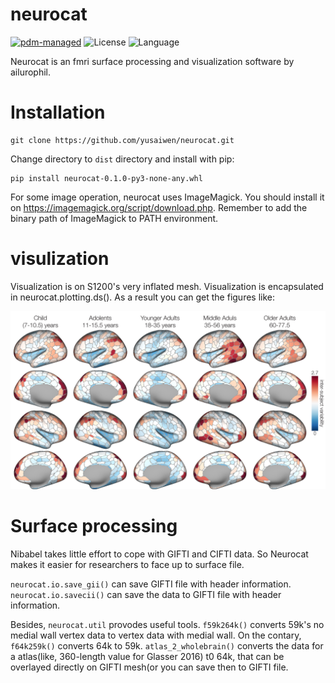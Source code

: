 # neurocat

[![pdm-managed](https://img.shields.io/badge/pdm-managed-blueviolet)](https://pdm-project.org) ![License](https://img.shields.io/badge/license-MIT-yellow) ![Language](https://img.shields.io/badge/language-python-brightgreen) 

Neurocat is an fmri surface processing and visualization software by ailurophil.

# Installation

```shell
git clone https://github.com/yusaiwen/neurocat.git
```

Change directory to `dist` directory and install with pip:

```shell
pip install neurocat-0.1.0-py3-none-any.whl
```

For some image operation, neurocat uses ImageMagick. You should install it on https://imagemagick.org/script/download.php. Remember to add the binary path of ImageMagick to PATH environment.

# visulization

Visualization is on S1200's very inflated mesh. Visualization is encapsulated in neurocat.plotting.ds(). As a result you can get the figures like:

![](image/indvar.png)

# Surface processing

Nibabel takes little effort to cope with GIFTI and CIFTI data. So Neurocat makes it easier for researchers to face up to surface file.

`neurocat.io.save_gii()` can save GIFTI file with header information. `neurocat.io.savecii()` can save the data to GIFTI file with header information.

Besides, `neurocat.util` provodes useful tools. `f59k264k()` converts 59k's no medial wall vertex data to vertex data with medial wall. On the contary, `f64k259k()` converts 64k to 59k. `atlas_2_wholebrain()` converts the data for a atlas(like, 360-length value for Glasser 2016) t0 64k, that can be overlayed directly on GIFTI mesh(or you can save then to GIFTI file.

